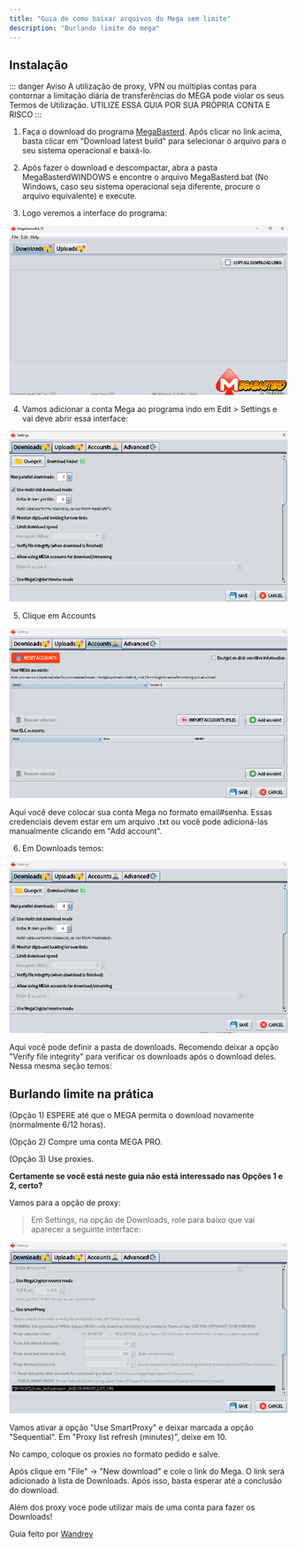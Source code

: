 ```yaml
---
title: "Guia de como baixar arquivos do Mega sem limite"
description: "Burlando limite do mega"
---
```


## Instalação

::: danger Aviso
A utilização de proxy, VPN ou múltiplas contas para contornar a limitação diária de transferências do MEGA pode violar os seus Termos de Utilização. UTILIZE ESSA GUIA POR SUA PRÓPRIA CONTA E RISCO
:::

1. Faça o download do programa [MegaBasterd](https://github.com/tonikelope/megabasterd). Após clicar no link acima, basta clicar em "Download latest build" para selecionar o arquivo para o seu sistema operacional e baixá-lo.

2. Após fazer o download e descompactar, abra a pasta MegaBasterdWINDOWS e encontre o arquivo MegaBasterd.bat (No Windows, caso seu sistema operacional seja diferente, procure o arquivo equivalente) e execute.

3. Logo veremos a interface do programa:

![Imagem](./images/burlando-limite-mega-1.png)

4. Vamos adicionar a conta Mega ao programa indo em Edit > Settings e vai deve abrir essa interface:

![](./images/burlando-limite-mega-2.png)

5. Clique em Accounts

![Imagem](./images/burlando-limite-mega-3.png)

Aqui você deve colocar sua conta Mega no formato email#senha. Essas credenciais devem estar em um arquivo .txt ou você pode adicioná-las manualmente clicando em "Add account".

6. Em Downloads temos:

![Imagem](./images/burlando-limite-mega-4.png)

Aqui você pode definir a pasta de downloads. Recomendo deixar a opção "Verify file integrity" para verificar os downloads após o download deles. Nessa mesma seção temos:

## Burlando limite na prática

(Opção 1) ESPERE até que o MEGA permita o download novamente (normalmente 6/12 horas).

(Opção 2) Compre uma conta MEGA PRO.

(Opção 3) Use proxies.

**Certamente se você está neste guia não está interessado nas Opções 1 e 2, certo?**

Vamos para a opção de proxy:

> Em Settings, na opção de Downloads, role para baixo que vai aparecer a seguinte interface:

![Imagem](./images/burlando-limite-mega-5.png)

Vamos ativar a opção "Use SmartProxy" e deixar marcada a opção "Sequential". Em "Proxy list refresh (minutes)", deixe em 10.

No campo, coloque os proxies no formato pedido e salve.

Após clique em "File" -> "New download" e cole o link do Mega. O link será adicionado à lista de Downloads. Após isso, basta esperar até a conclusão do download.

Além dos proxy voce pode utilizar mais de uma conta para fazer os Downloads!

Guia feito por [Wandrey](https://lemmy.eco.br/u/wandrey)
